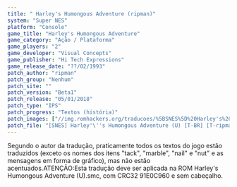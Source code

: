 ```yaml
---
title: " Harley's Humongous Adventure (ripman)"
system: "Super NES"
platform: "Console"
game_title: "Harley's Humongous Adventure"
game_category: "Ação / Plataforma"
game_players: "2"
game_developer: "Visual Concepts"
game_publisher: "Hi Tech Expressions"
game_release_date: "??/02/1993"
patch_author: "ripman"
patch_group: "Nenhum"
patch_site: ""
patch_version: "Beta1"
patch_release: "05/01/2018"
patch_type: "IPS"
patch_progress: "Textos (história)"
patch_images: ["//img.romhackers.org/traducoes/%5BSNES%5D%20Harley's%20Humongous%20Adventure%20-%20ripman%20-%201.png","//img.romhackers.org/traducoes/%5BSNES%5D%20Harley's%20Humongous%20Adventure%20-%20ripman%20-%202.png","//img.romhackers.org/traducoes/%5BSNES%5D%20Harley's%20Humongous%20Adventure%20-%20ripman%20-%203.png"]
patch_file: "[SNES] Harley'\''s Humongous Adventure (U) [T-BR] [T-ripman G-Nenhum] [V-Beta1 A-2018].7z"
---
```

Segundo o autor da tradução, praticamente todos os textos do jogo estão traduzidos (exceto os nomes dos itens "tack", "marble", "nail" e "nut" e as mensagens em forma de gráfico), mas não estão acentuados.ATENÇÃO:Esta tradução deve ser aplicada na ROM Harley's Humongous Adventure (U).smc, com CRC32 91E0C960 e sem cabeçalho.